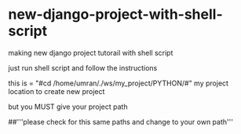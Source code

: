 # new-django-project-with-shell-script
making new django project tutorail with shell script



just run shell script and follow the instructions 


this is = "#cd /home/umran/./ws/my_project/PYTHON/#" my project location to create new project 

but you MUST give your project path


##'''please check for this same paths and change to your own path'''

